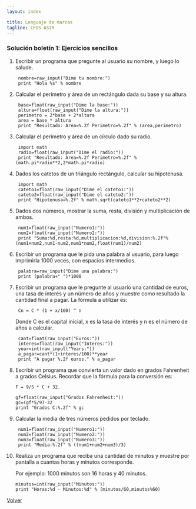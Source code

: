 ```yaml
---
layout: index

title: Lenguaje de marcas
tagline: CFGS ASIR
---
```


### Solución boletín 1: Ejercicios sencillos

1. Escribir un programa que pregunte al usuario su nombre, y luego lo salude.

		nombre=raw_input("Dime tu nombre:")
		print "Hola %s" % nombre

2. Calcular el perímetro y área de un rectángulo dada su base y su altura.

		base=float(raw_input("Dime la base:"))
		altura=float(raw_input("Dime la altura:"))
		perimetro = 2*base + 2*altura
		area = base * altura
		print "Resultado: Area=%.2f Perimetro=%.2f" % (area,perimetro)

3. Calcular el perímetro y área de un círculo dado su radio.

		import math
		radio=float(raw_input("Dime el radio:"))
		print "Resultado: Area=%.2f Perimetro=%.2f" % (math.pi*radio**2,2*math.pi*radio)		

4. Dados los catetos de un triángulo rectángulo, calcular su hipotenusa.

		import math
		cateto1=float(raw_input("Dime el cateto1:"))
		cateto2=float(raw_input("Dime el cateto2:"))
		print "Hipotenusa=%.2f" % math.sqrt(cateto1**2+cateto2**2)

5. Dados dos números, mostrar la suma, resta, división y multiplicación de ambos.

		num1=float(raw_input("Numero1:"))
		num2=float(raw_input("Numero2:"))
		print "Suma:%d,resta:%d,multiplicacion:%d,division:%.2f"%(num1+num2,num1-num2,num1*num2,float(num1)/num2)

6. Escribir un programa que le pida una palabra al usuario, para luego imprimirla 1000 veces, con espacios intermedios.

		palabra=raw_input("Dime una palabra:")
		print (palabra+" ")*1000

7. Escribir un programa que le pregunte al usuario una cantidad de euros, una tasa de interés y un número de años y muestre como resultado la cantidad final a pagar. La fórmula a utilizar es:

		Cn = C * (1 + x/100) ^ n
	
	Donde C es el capital inicial, x es la tasa de interés y n es el número de años a calcular.

		cant=float(raw_input("Euros:"))
		interes=float(raw_input("Interes:"))
		year=int(raw_input("Years:"))
		a_pagar=cant*(1+interes/100)**year
		print "A pagar %.2f euros." % a_pagar

8.  Escribir un programa que convierta un valor dado en grados Fahrenheit a grados Celsius. Recordar que la fórmula para la conversión es: 

		F = 9/5 * C + 32.
 
		gf=float(raw_input("Grados Fahrenheit:"))
		gc=(gf*5/9)-32
		print "Grados C:%.2f" % gc	

9. Calcular la media de tres números pedidos por teclado.

		num1=float(raw_input("Numero1:"))
		num2=float(raw_input("Numero2:"))
		num3=float(raw_input("Numero3:"))
		print "Media:%.2f" % ((num1+num2+num3)/3)

10. Realiza un programa que reciba una cantidad de minutos y muestre por pantalla a cuantas horas y minutos corresponde.

	Por ejemplo: 1000 minutos son 16 horas y 40 minutos.

		minutos=int(raw_input("Minutos:"))
		print "Horas:%d - Minutos:%d" % (minutos/60,minutos%60)

[Volver](http://josedom24.github.io)
